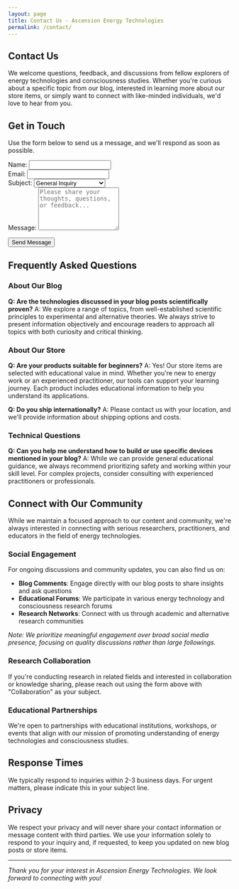 ```yaml
---
layout: page
title: Contact Us - Ascension Energy Technologies
permalink: /contact/
---
```


## Contact Us

We welcome questions, feedback, and discussions from fellow explorers of energy technologies and consciousness studies. Whether you're curious about a specific topic from our blog, interested in learning more about our store items, or simply want to connect with like-minded individuals, we'd love to hear from you.

## Get in Touch

Use the form below to send us a message, and we'll respond as soon as possible.

<form action="https://formspree.io/f/mvgbkdej" method="POST" class="contact-form">
  <div class="form-group">
    <label for="name">Name:</label>
    <input type="text" id="name" name="name" required>
  </div>
  
  <div class="form-group">
    <label for="email">Email:</label>
    <input type="email" id="email" name="email" required>
  </div>
  
  <div class="form-group">
    <label for="subject">Subject:</label>
    <select id="subject" name="subject">
      <option value="general">General Inquiry</option>
      <option value="blog">Blog Question</option>
      <option value="store">Store/Product Question</option>
      <option value="collaboration">Collaboration</option>
      <option value="technical">Technical Discussion</option>
    </select>
  </div>
  
  <div class="form-group">
    <label for="message">Message:</label>
    <textarea id="message" name="message" rows="6" required placeholder="Please share your thoughts, questions, or feedback..."></textarea>
  </div>
  
  <button type="submit" class="btn btn-primary">Send Message</button>
</form>

## Frequently Asked Questions

### About Our Blog

**Q: Are the technologies discussed in your blog posts scientifically proven?**
A: We explore a range of topics, from well-established scientific principles to experimental and alternative theories. We always strive to present information objectively and encourage readers to approach all topics with both curiosity and critical thinking.

### About Our Store

**Q: Are your products suitable for beginners?**
A: Yes! Our store items are selected with educational value in mind. Whether you're new to energy work or an experienced practitioner, our tools can support your learning journey. Each product includes educational information to help you understand its applications.

**Q: Do you ship internationally?**
A: Please contact us with your location, and we'll provide information about shipping options and costs.

### Technical Questions

**Q: Can you help me understand how to build or use specific devices mentioned in your blog?**
A: While we can provide general educational guidance, we always recommend prioritizing safety and working within your skill level. For complex projects, consider consulting with experienced practitioners or professionals.

## Connect with Our Community

While we maintain a focused approach to our content and community, we're always interested in connecting with serious researchers, practitioners, and educators in the field of energy technologies.

### Social Engagement

For ongoing discussions and community updates, you can also find us on:

- **Blog Comments**: Engage directly with our blog posts to share insights and ask questions
- **Educational Forums**: We participate in various energy technology and consciousness research forums
- **Research Networks**: Connect with us through academic and alternative research communities

*Note: We prioritize meaningful engagement over broad social media presence, focusing on quality discussions rather than large followings.*

### Research Collaboration

If you're conducting research in related fields and interested in collaboration or knowledge sharing, please reach out using the form above with "Collaboration" as your subject.

### Educational Partnerships

We're open to partnerships with educational institutions, workshops, or events that align with our mission of promoting understanding of energy technologies and consciousness studies.

## Response Times

We typically respond to inquiries within 2-3 business days. For urgent matters, please indicate this in your subject line.

## Privacy

We respect your privacy and will never share your contact information or message content with third parties. We use your information solely to respond to your inquiry and, if requested, to keep you updated on new blog posts or store items.

---

*Thank you for your interest in Ascension Energy Technologies. We look forward to connecting with you!*
